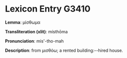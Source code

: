 # Lexicon Entry G3410

**Lemma**: μίσθωμα

**Transliteration (xlit)**: místhōma

**Pronunciation**: mis'-tho-mah

**Description**:
from μισθόω; a rented building:--hired house.
